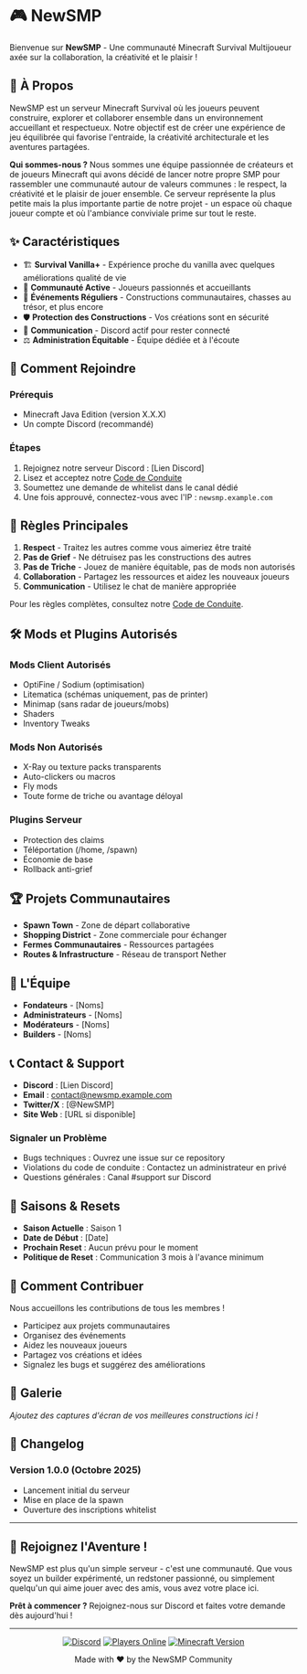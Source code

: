 # 🎮 NewSMP

Bienvenue sur **NewSMP** - Une communauté Minecraft Survival Multijoueur axée sur la collaboration, la créativité et le plaisir !

## 📖 À Propos

NewSMP est un serveur Minecraft Survival où les joueurs peuvent construire, explorer et collaborer ensemble dans un environnement accueillant et respectueux. Notre objectif est de créer une expérience de jeu équilibrée qui favorise l'entraide, la créativité architecturale et les aventures partagées.

**Qui sommes-nous ?** Nous sommes une équipe passionnée de créateurs et de joueurs Minecraft qui avons décidé de lancer notre propre SMP pour rassembler une communauté autour de valeurs communes : le respect, la créativité et le plaisir de jouer ensemble. Ce serveur représente la plus petite mais la plus importante partie de notre projet - un espace où chaque joueur compte et où l'ambiance conviviale prime sur tout le reste.

## ✨ Caractéristiques

- 🏗️ **Survival Vanilla+** - Expérience proche du vanilla avec quelques améliorations qualité de vie
- 🤝 **Communauté Active** - Joueurs passionnés et accueillants
- 🎯 **Événements Réguliers** - Constructions communautaires, chasses au trésor, et plus encore
- 🛡️ **Protection des Constructions** - Vos créations sont en sécurité
- 💬 **Communication** - Discord actif pour rester connecté
- ⚖️ **Administration Équitable** - Équipe dédiée et à l'écoute

## 🚀 Comment Rejoindre

### Prérequis
- Minecraft Java Edition (version X.X.X)
- Un compte Discord (recommandé)

### Étapes
1. Rejoignez notre serveur Discord : [Lien Discord]
2. Lisez et acceptez notre [Code de Conduite](CODE_OF_CONDUCT.md)
3. Soumettez une demande de whitelist dans le canal dédié
4. Une fois approuvé, connectez-vous avec l'IP : `newsmp.example.com`

## 🎯 Règles Principales

1. **Respect** - Traitez les autres comme vous aimeriez être traité
2. **Pas de Grief** - Ne détruisez pas les constructions des autres
3. **Pas de Triche** - Jouez de manière équitable, pas de mods non autorisés
4. **Collaboration** - Partagez les ressources et aidez les nouveaux joueurs
5. **Communication** - Utilisez le chat de manière appropriée

Pour les règles complètes, consultez notre [Code de Conduite](CODE_OF_CONDUCT.md).

## 🛠️ Mods et Plugins Autorisés

### Mods Client Autorisés
- OptiFine / Sodium (optimisation)
- Litematica (schémas uniquement, pas de printer)
- Minimap (sans radar de joueurs/mobs)
- Shaders
- Inventory Tweaks

### Mods Non Autorisés
- X-Ray ou texture packs transparents
- Auto-clickers ou macros
- Fly mods
- Toute forme de triche ou avantage déloyal

### Plugins Serveur
- Protection des claims
- Téléportation (/home, /spawn)
- Économie de base
- Rollback anti-grief

## 🏆 Projets Communautaires

- **Spawn Town** - Zone de départ collaborative
- **Shopping District** - Zone commerciale pour échanger
- **Fermes Communautaires** - Ressources partagées
- **Routes & Infrastructure** - Réseau de transport Nether

## 👥 L'Équipe

- **Fondateurs** - [Noms]
- **Administrateurs** - [Noms]
- **Modérateurs** - [Noms]
- **Builders** - [Noms]

## 📞 Contact & Support

- **Discord** : [Lien Discord]
- **Email** : contact@newsmp.example.com
- **Twitter/X** : [@NewSMP]
- **Site Web** : [URL si disponible]

### Signaler un Problème
- Bugs techniques : Ouvrez une issue sur ce repository
- Violations du code de conduite : Contactez un administrateur en privé
- Questions générales : Canal #support sur Discord

## 📅 Saisons & Resets

- **Saison Actuelle** : Saison 1
- **Date de Début** : [Date]
- **Prochain Reset** : Aucun prévu pour le moment
- **Politique de Reset** : Communication 3 mois à l'avance minimum

## 🎁 Comment Contribuer

Nous accueillons les contributions de tous les membres !

- Participez aux projets communautaires
- Organisez des événements
- Aidez les nouveaux joueurs
- Partagez vos créations et idées
- Signalez les bugs et suggérez des améliorations

## 📸 Galerie

*Ajoutez des captures d'écran de vos meilleures constructions ici !*

## 📜 Changelog

### Version 1.0.0 (Octobre 2025)
- Lancement initial du serveur
- Mise en place de la spawn
- Ouverture des inscriptions whitelist

---

## 🌟 Rejoignez l'Aventure !

NewSMP est plus qu'un simple serveur - c'est une communauté. Que vous soyez un builder expérimenté, un redstoner passionné, ou simplement quelqu'un qui aime jouer avec des amis, vous avez votre place ici.

**Prêt à commencer ?** Rejoignez-nous sur Discord et faites votre demande dès aujourd'hui !

---

<div align="center">

[![Discord](https://img.shields.io/discord/1277561653403189248?color=7289DA&label=Discord&logo=discord&logoColor=white)](https://discord.gg/2RyQe7ZENA)
[![Players Online](https://img.shields.io/badge/dynamic/json?color=success&label=Joueurs%20en%20ligne&query=players.online&url=https://api.mcsrvstat.us/2/newsmp.example.com)](https://newsmp.example.com)
[![Minecraft Version](https://img.shields.io/badge/Minecraft-1.XX.X-brightgreen)](https://www.minecraft.net)

Made with ❤️ by the NewSMP Community

</div>
